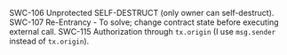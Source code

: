 SWC-106 Unprotected SELF-DESTRUCT (only owner can self-destruct).
SWC-107 Re-Entrancy - To solve; change contract state before executing external call.
SWC-115 Authorization through `tx.origin` (I use `msg.sender` instead of `tx.origin`).

